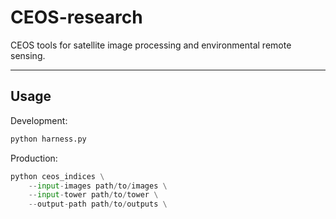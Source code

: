 # CEOS-research
CEOS tools for satellite image processing and environmental remote sensing.

---

## Usage

Development:
```python
python harness.py
```

Production:
```python
python ceos_indices \
    --input-images path/to/images \
    --input-tower path/to/tower \
    --output-path path/to/outputs \
```
